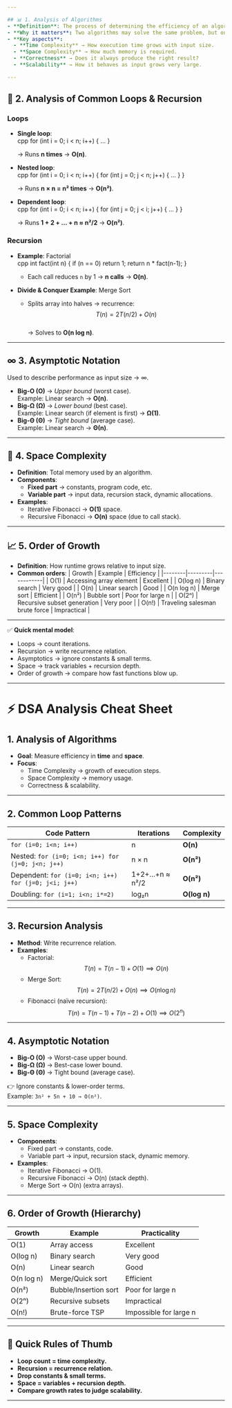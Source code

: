 ```yaml
---

## 📊 1. Analysis of Algorithms
- **Definition**: The process of determining the efficiency of an algorithm in terms of time and space.
- **Why it matters**: Two algorithms may solve the same problem, but one could be 100× faster or use far less memory.
- **Key aspects**:
  - **Time Complexity** → How execution time grows with input size.
  - **Space Complexity** → How much memory is required.
  - **Correctness** → Does it always produce the right result?
  - **Scalability** → How it behaves as input grows very large.

---
```


## 🔁 2. Analysis of Common Loops & Recursion
### Loops
- **Single loop**:  
  cpp
  for (int i = 0; i < n; i++) { ... }
  
  → Runs **n times** → **O(n)**.
- **Nested loop**:  
  cpp
  for (int i = 0; i < n; i++) {
      for (int j = 0; j < n; j++) { ... }
  }
 
  → Runs **n × n = n² times** → **O(n²)**.
- **Dependent loop**:  
 cpp
  for (int i = 0; i < n; i++) {
      for (int j = 0; j < i; j++) { ... }
  }
 
  → Runs **1 + 2 + … + n ≈ n²/2** → **O(n²)**.

### Recursion
- **Example**: Factorial  
  cpp
  int fact(int n) {
      if (n == 0) return 1;
      return n * fact(n-1);
  }
 
  - Each call reduces `n` by 1 → **n calls** → **O(n)**.
- **Divide & Conquer Example**: Merge Sort  
  - Splits array into halves → recurrence:  
    $$T(n) = 2T(n/2) + O(n)$$  
    → Solves to **O(n log n)**.

---

## ∞ 3. Asymptotic Notation
Used to describe performance as input size → ∞.

- **Big-O (O)** → *Upper bound* (worst case).  
  Example: Linear search → **O(n)**.
- **Big-Ω (Ω)** → *Lower bound* (best case).  
  Example: Linear search (if element is first) → **Ω(1)**.
- **Big-Θ (Θ)** → *Tight bound* (average case).  
  Example: Linear search → **Θ(n)**.

---

## 💾 4. Space Complexity
- **Definition**: Total memory used by an algorithm.
- **Components**:
  - **Fixed part** → constants, program code, etc.
  - **Variable part** → input data, recursion stack, dynamic allocations.
- **Examples**:
  - Iterative Fibonacci → **O(1)** space.
  - Recursive Fibonacci → **O(n)** space (due to call stack).

---

## 📈 5. Order of Growth
- **Definition**: How runtime grows relative to input size.
- **Common orders**:
  | Growth | Example | Efficiency |
  |--------|---------|------------|
  | O(1)   | Accessing array element | Excellent |
  | O(log n) | Binary search | Very good |
  | O(n)   | Linear search | Good |
  | O(n log n) | Merge sort | Efficient |
  | O(n²)  | Bubble sort | Poor for large n |
  | O(2ⁿ)  | Recursive subset generation | Very poor |
  | O(n!)  | Traveling salesman brute force | Impractical |

---

✅ **Quick mental model**:  
- Loops → count iterations.  
- Recursion → write recurrence relation.  
- Asymptotics → ignore constants & small terms.  
- Space → track variables + recursion depth.  
- Order of growth → compare how fast functions blow up.

---

# ⚡ DSA Analysis Cheat Sheet

## 1. Analysis of Algorithms
- **Goal**: Measure efficiency in **time** and **space**.
- **Focus**:  
  - Time Complexity → growth of execution steps.  
  - Space Complexity → memory usage.  
  - Correctness & scalability.

---

## 2. Common Loop Patterns
| Code Pattern | Iterations | Complexity |
|--------------|------------|------------|
| `for (i=0; i<n; i++)` | n | **O(n)** |
| Nested: `for (i=0; i<n; i++) for (j=0; j<n; j++)` | n × n | **O(n²)** |
| Dependent: `for (i=0; i<n; i++) for (j=0; j<i; j++)` | 1+2+…+n ≈ n²/2 | **O(n²)** |
| Doubling: `for (i=1; i<n; i*=2)` | log₂n | **O(log n)** |

---

## 3. Recursion Analysis
- **Method**: Write recurrence relation.
- **Examples**:
  - Factorial:  
    $$T(n) = T(n-1) + O(1) \implies O(n)$$
  - Merge Sort:  
    $$T(n) = 2T(n/2) + O(n) \implies O(n \log n)$$
  - Fibonacci (naïve recursion):  
    $$T(n) = T(n-1) + T(n-2) + O(1) \implies O(2^n)$$

---

## 4. Asymptotic Notation
- **Big-O (O)** → Worst-case upper bound.  
- **Big-Ω (Ω)** → Best-case lower bound.  
- **Big-Θ (Θ)** → Tight bound (average case).  

👉 Ignore constants & lower-order terms.  
Example: `3n² + 5n + 10 → O(n²)`.

---

## 5. Space Complexity
- **Components**:
  - Fixed part → constants, code.  
  - Variable part → input, recursion stack, dynamic memory.
- **Examples**:
  - Iterative Fibonacci → O(1).  
  - Recursive Fibonacci → O(n) (stack depth).  
  - Merge Sort → O(n) (extra arrays).

---

## 6. Order of Growth (Hierarchy)
| Growth | Example | Practicality |
|--------|---------|--------------|
| O(1)   | Array access | Excellent |
| O(log n) | Binary search | Very good |
| O(n)   | Linear search | Good |
| O(n log n) | Merge/Quick sort | Efficient |
| O(n²)  | Bubble/Insertion sort | Poor for large n |
| O(2ⁿ)  | Recursive subsets | Impractical |
| O(n!)  | Brute-force TSP | Impossible for large n |

---

## 🔑 Quick Rules of Thumb
- **Loop count = time complexity.**
- **Recursion = recurrence relation.**
- **Drop constants & small terms.**
- **Space = variables + recursion depth.**
- **Compare growth rates to judge scalability.**

---
